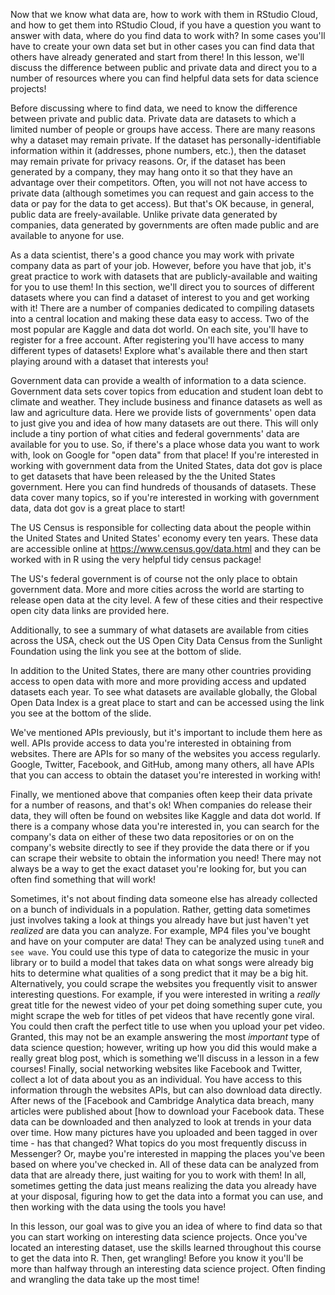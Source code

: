 Now that we know what data are, how to work with them in RStudio Cloud, and how to get them into RStudio Cloud, if you have a question you want to answer with data, where do you find data to work with? In some cases you'll have to create your own data set but in other cases you can find data that others have already generated and start from there! In this lesson, we'll discuss the difference between public and private data and direct you to a number of resources where you can find helpful data sets for data science projects!

Before discussing where to find data, we need to know the difference between private and public data. Private data are datasets to which a limited number of people or groups have access. There are many reasons why a dataset may remain private. If the dataset has personally-identifiable information within it (addresses, phone numbers, etc.), then the dataset may remain private for privacy reasons. Or, if the dataset has been generated by a company, they may hang onto it so that they have an advantage over their competitors. Often, you will not not have access to private data (although sometimes you can request and gain access to the data or pay for the data to get access). But that's OK because, in general, public data are freely-available. Unlike private data generated by companies, data generated by governments are often made public and are available to anyone for use.

As a data scientist, there's a good chance you may work with private company data as part of your job. However, before you have that job, it's great practice to work with datasets that are publicly-available and waiting for you to use them! In this section, we'll direct you to sources of different datasets where you can find a dataset of interest to you and get working with it! There are a number of companies dedicated to compiling datasets into a central location and making these data easy to access. Two of the most popular are Kaggle and data dot world. On each site, you'll have to register for a free account. After registering you'll have access to many different types of datasets! Explore what's available there and then start playing around with a dataset that interests you!

Government data can provide a wealth of information to a data science. Government data sets cover topics from education and student loan debt to climate and weather. They include business and finance datasets as well as law and agriculture data. Here we provide lists of governments' open data to just give you and idea of how many datasets are out there. This will only include a tiny portion of what cities and federal governments' data are available for you to use. So, if there's a place whose data you want to work with, look on Google for "open data" from that place! If you're interested in working with government data from the United States, data dot gov is place to get datasets that have been released by the the United States government. Here you can find hundreds of thousands of datasets. These data cover many topics, so if you're interested in working with government data, data dot gov is a great place to start!

The US Census is responsible for collecting data about the people within the United States and United States' economy every ten years. These data are accessible online at  https://www.census.gov/data.html and they can be worked with in R using the very helpful tidy census package!

The US's federal government is of course not the only place to obtain government data. More and more cities across the world are starting to release open data at the city level. A few of these cities and their respective open city data links are provided here.

Additionally, to see a summary of what datasets are available from cities across the USA, check out the US Open City Data Census  from the Sunlight Foundation using the link you see at the bottom of slide.

In addition to the United States, there are many other countries providing access to open data with more and more providing access and updated datasets each year. To see what datasets are available globally, the  Global Open Data Index is a great place to start and can be accessed using the link you see at the bottom of the slide.

We've mentioned APIs previously, but it's important to include them here as well. APIs provide access to data you're interested in obtaining from websites. There are APIs for so many of the websites you access regularly. Google, Twitter, Facebook, and GitHub, among many others, all have APIs that you can access to obtain the dataset you're interested in working with!

Finally, we mentioned above that companies often keep their data private for a number of reasons, and that's ok! When companies do release their data, they will often be found on websites like Kaggle and data dot world. If there is a company whose data you're interested in, you can search for the company's data on either of these two data repositories or on on the company's website directly to see if they provide the data there or if you can scrape their website to obtain the information you need! There may not always be a way to get the exact dataset you're looking for, but you can often find something that will work!  

Sometimes, it's not about finding data someone else has already collected on a bunch of individuals in a population. Rather, getting data sometimes just involves taking a look at things you already have but just haven't yet *realized* are data you can analyze. For example, MP4 files you've bought and have on your computer are data! They can be analyzed using `tuneR` and `see wave`. You could use this type of data to categorize the music in your library or to build a model that takes data on what songs were already big hits to determine what qualities of a song predict that it may be a big hit. Alternatively, you could scrape the websites you frequently visit to answer interesting questions. For example, if you were interested in writing a *really* great title for the newest video of your pet doing something super cute, you might scrape the web for titles of pet videos that have recently gone viral. You could then craft the perfect title to use when you upload your pet video. Granted, this may not be an example answering the most *important* type of data science question; however, writing up how you did this would make a really great blog post, which is something we'll discuss in a lesson in a few courses! Finally, social networking websites like Facebook and Twitter, collect a lot of data about you as an individual. You have access to this information through the websites APIs, but can also download data directly. After news of the [Facebook and Cambridge Analytica data breach, many articles were published about [how to download your Facebook data. These data can be downloaded and then analyzed to look at trends in your data over time. How many pictures have you uploaded and been tagged in over time - has that changed? What topics do you most frequently discuss in Messenger? Or, maybe you're interested in mapping the places you've been based on where you've checked in. All of these data can be analyzed from data that are already there, just waiting for you to work with them! In all, sometimes getting the data just means realizing the data you already have at your disposal, figuring how to get the data into a format you can use, and then working with the data using the tools you have!

In this lesson, our goal was to give you an idea of where to find data so that you can start working on interesting data science projects. Once you've located an interesting dataset, use the skills learned throughout this course to get the data into R. Then, get wrangling! Before you know it you'll be more than halfway through an interesting data science project. Often finding and wrangling the data take up the most time!